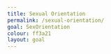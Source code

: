 ```yaml
---
title: Sexual Orientation
permalink: /sexual-orientation/
goal: SexOrientation
colour: ff3a21
layout: goal
--- 
```

